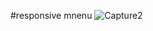 #responsive mnenu
![Capture2](https://github.com/mahashali/responsive-nav/assets/103631772/7355caee-d383-447f-a5ba-09ac1c042b91)
